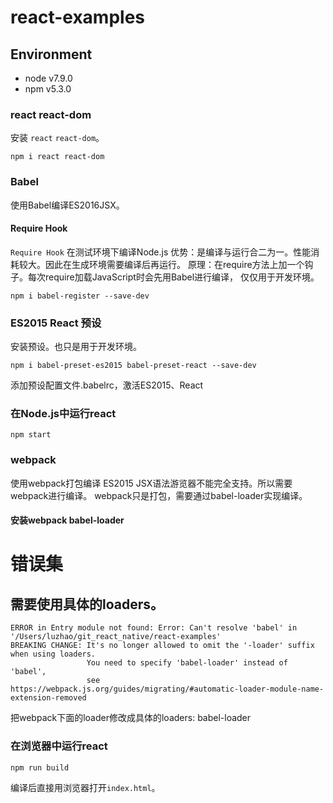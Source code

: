 # react-examples

## Environment
- node v7.9.0
- npm  v5.3.0

### react react-dom
安装 `react` `react-dom`。
```
npm i react react-dom
```
### Babel
使用Babel编译ES2016JSX。

#### Require Hook
`Require Hook` 在测试环境下编译Node.js
 优势：是编译与运行合二为一。性能消耗较大。因此在生成环境需要编译后再运行。
 原理：在require方法上加一个钩子。每次require加载JavaScript时会先用Babel进行编译，
仅仅用于开发环境。
```
npm i babel-register --save-dev
```
### ES2015 React 预设
安装预设。也只是用于开发环境。
```
npm i babel-preset-es2015 babel-preset-react --save-dev
```
添加预设配置文件.babelrc，激活ES2015、React

### 在Node.js中运行react
```
npm start
```

### webpack
使用webpack打包编译
ES2015 JSX语法游览器不能完全支持。所以需要webpack进行编译。
webpack只是打包，需要通过babel-loader实现编译。

#### 安装webpack babel-loader


# 错误集
## 需要使用具体的loaders。
```
ERROR in Entry module not found: Error: Can't resolve 'babel' in '/Users/luzhao/git_react_native/react-examples'
BREAKING CHANGE: It's no longer allowed to omit the '-loader' suffix when using loaders.
                 You need to specify 'babel-loader' instead of 'babel',
                 see https://webpack.js.org/guides/migrating/#automatic-loader-module-name-extension-removed
```
把webpack下面的loader修改成具体的loaders: babel-loader

### 在浏览器中运行react
```
npm run build
```
编译后直接用浏览器打开`index.html`。